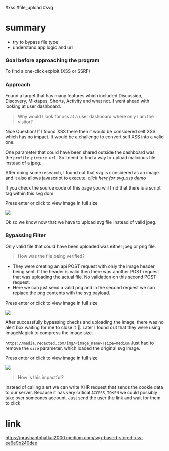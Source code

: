 #xss #file_upload #svg
# summary
- try to bypass file type
- understand app logic and url
### **Goal before approaching the program**

To find a one-click exploit (XSS or SSRF)

### **Approach**

Found a target that has many features which included Discussion, Discovery, Mixtapes, Shorts, Activity and what not. I went ahead with looking at user dashboard.

> Why would I look for xss at a user dashboard where only I am the visitor?

Nice Question! If I found XSS there then it would be considered self XSS. which has no impact. It would be a challenge to convert self XSS into a valid one.

One parameter that could have been shared outside the dashboard was the `profile picture url`. So I need to find a way to upload malicious file instead of a jpeg.

After doing some research, I found out that svg is considered as an image and it also allows javascript to execute. [_click here for svg_xss demo_](https://thin-little-clerk.glitch.me/)


If you check the source code of this page you will find that there is a script tag within this svg dom

Press enter or click to view image in full size

![](https://miro.medium.com/v2/resize:fit:700/1*-jqe0PFh_Vq0nyv9uuATZw.png)

Ok so we know now that we have to upload svg file instead of valid jpeg.

### **Bypassing Filter**

Only valid file that could have been uploaded was either jpeg or png file.

> How was the file being verified?

- They were creating an api POST request with only the image header being sent. If the header is valid then there was another POST request that was uploading the actual file. No validation on this second POST request.
- Here we can just send a valid png and in the second request we can replace the png contents with the svg payload.

Press enter or click to view image in full size

![](https://miro.medium.com/v2/resize:fit:700/1*SwMkIVmn6Hcd8IOctJ9uaQ.png)

After successfully bypassing checks and uploading the image, there was no alert box waiting for me to close it 🙁. Later I found out that they were using ImageMagick to compress the image size.

`https://media.redacted.com/img/<image_name>?size=medium` Just had to remove the `size` parameter. which loaded the original svg image.

Press enter or click to view image in full size

![](https://miro.medium.com/v2/resize:fit:700/1*yn6gSnsaOYWgQQlWJa5qbw.png)

> How is this impactful?

Instead of calling alert we can write XHR request that sends the cookie data to our server. Because it has very critical `ACCESS_TOKEN` we could possibly take over someones account. Just send the user the link and wait for them to click
# link
https://prashantbhatkal2000.medium.com/svg-based-stored-xss-ee6e9b240dee
